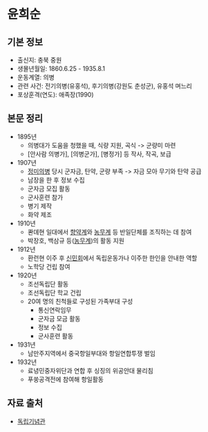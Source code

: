 # 윤희순  
## 기본 정보  
- 출신지: 충북 중원  
- 생몰년월일: 1860.6.25 - 1935.8.1  
- 운동계열: 의병  
- 관련 사건: 전기의병(유홍석), 후기의병(강원도 춘성군), 유홍석 며느리  
- 포상훈격(연도): 애족장(1990)  

## 본문 정리  
- 1895년  
    - 의병대가 도움을 청했을 때, 식량 지원, 곡식 -> 군량미 마련  
    - [안사람 의병가], [의병군가], [병정가] 등 작사, 작곡, 보급  
- 1907년  
    - [정미의병](./words/정미의병.md) 당시 군자금, 탄약, 군량 부족 -> 자금 모아 무기와 탄약 공급  
    - 남장을 한 후 정보 수집  
    - 군자금 모집 활동  
    - 군사훈련 참가  
    - 병기 제작  
    - 화약 제조  
- 1910년  
    - 콴뎨현 일대에서 [향약계](./words/향약계.md)와 [농무계](./농무계.md) 등 반일단체를 조직하는 데 참여  
    - 박장호, 백삼규 등([농무계](./words/농무계.md))의 활동 지원  
- 1912년  
    - 환런현 이주 후 [신민회](./words/신민회.md)에서 독립운동가나 이주한 한인을 안내한 역할  
    - 노학당 건립 참여  
- 1920년  
    - 조선독립단 활동  
    - 조선독립단 학교 건립  
    - 20여 명의 친척들로 구성된 가족부대 구성  
        - 통신연락임무  
        - 군자금 모금 활동  
        - 정보 수집  
        - 군사훈련 활동  
- 1931년  
    - 남만주지역에서 중국항일부대와 항일연합투쟁 벌임  
- 1932년  
    - 료녕민중자위단과 연합 후 싱징의 위공안대 물리침  
    - 푸쑹공격전에 참여해 항일활동  

## 자료 출처    
- [독립기념관](https://search.i815.or.kr/dictionary/detail.do?searchWord=%EC%9C%A4%ED%9D%AC%EC%88%9C&reSearchWord=&searchType=all&index=1&id=10704)
